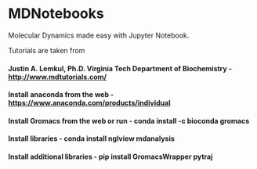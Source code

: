 # MDNotebooks

Molecular Dynamics made easy with Jupyter Notebook.

Tutorials are taken from

#### Justin A. Lemkul, Ph.D. Virginia Tech Department of Biochemistry - http://www.mdtutorials.com/ 

#### Install anaconda from the web - https://www.anaconda.com/products/individual
#### Install Gromacs from the web or run - conda install -c bioconda gromacs
#### Install libraries - conda install nglview mdanalysis
#### Install additional libraries - pip install GromacsWrapper pytraj

